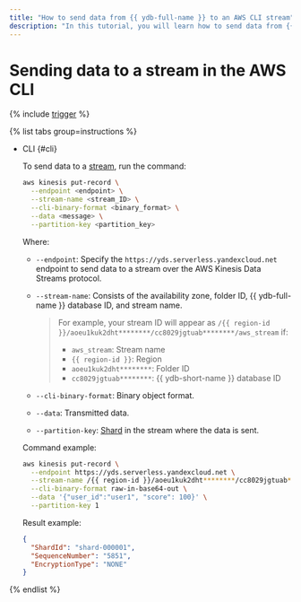 ```yaml
---
title: "How to send data from {{ ydb-full-name }} to an AWS CLI stream"
description: "In this tutorial, you will learn how to send data from {{ ydb-full-name }} to an AWS CLI stream."
---
```


# Sending data to a stream in the AWS CLI

{% include [trigger](../../../_includes/data-streams/trigger.md) %}

{% list tabs group=instructions %}

- CLI {#cli}

  To send data to a [stream](../../concepts/glossary.md#stream-concepts), run the command:

  ```bash
  aws kinesis put-record \
    --endpoint <endpoint> \
    --stream-name <stream_ID> \
    --cli-binary-format <binary_format> \
    --data <message> \
    --partition-key <partition_key>
  ```

  Where:

  * `--endpoint`: Specify the `https://yds.serverless.yandexcloud.net` endpoint to send data to a stream over the AWS Kinesis Data Streams protocol.
  * `--stream-name`: Consists of the availability zone, folder ID, {{ ydb-full-name }} database ID, and stream name.

    > For example, your stream ID will appear as `/{{ region-id }}/aoeu1kuk2dht********/cc8029jgtuab********/aws_stream` if:
    > * `aws_stream`: Stream name
    > * `{{ region-id }}`: Region
    > * `aoeu1kuk2dht********`: Folder ID
    > * `cc8029jgtuab********`: {{ ydb-short-name }} database ID
  * `--cli-binary-format`: Binary object format.
  * `--data`: Transmitted data.
  * `--partition-key`: [Shard](../../concepts/glossary.md#shard) in the stream where the data is sent.

  Command example:

  ```bash
  aws kinesis put-record \
    --endpoint https://yds.serverless.yandexcloud.net \
    --stream-name /{{ region-id }}/aoeu1kuk2dht********/cc8029jgtuab********/aws_stream \
    --cli-binary-format raw-in-base64-out \
    --data '{"user_id":"user1", "score": 100}' \
    --partition-key 1
  ```

  Result example:

  ```json
  {
    "ShardId": "shard-000001",
    "SequenceNumber": "5851",
    "EncryptionType": "NONE"
  }
  ```

{% endlist %}
